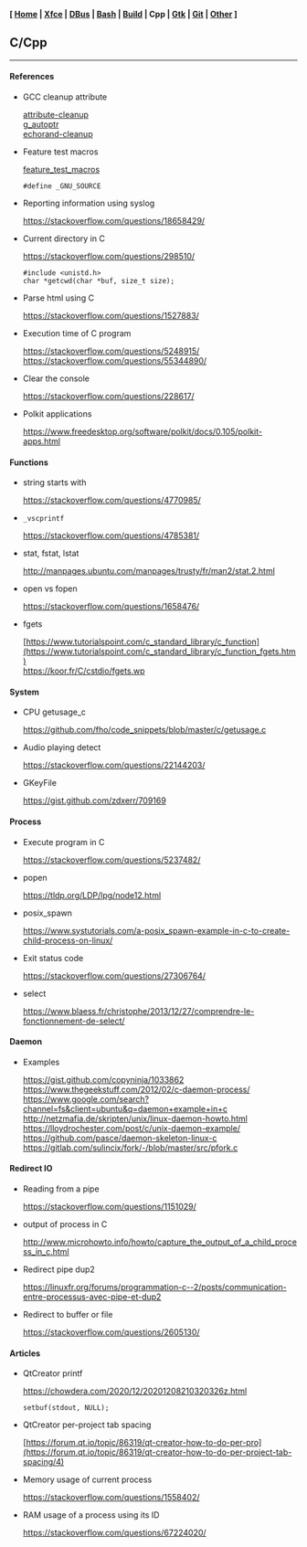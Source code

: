 <link href="style.css" rel="stylesheet"></link>

**[ [Home](00-Home.html) | [Xfce](05-Xfce.html) | [DBus](10-DBus.html) | [Bash](15-Bash.html) | [Build](20-Build.html) | Cpp | [Gtk](30-Gtk.html) | [Git](35-Git.html) | [Other](99-Other.html) ]**

## C/Cpp

---

#### References

* GCC cleanup attribute
    
    [attribute-cleanup](https://blog.fishsoup.net/2015/11/05/attributecleanup-mixed-declarations-and-code-and-goto/)  
    [g_autoptr](https://blogs.gnome.org/desrt/2015/01/30/g_autoptr/)  
    [echorand-cleanup](http://echorand.me/site/notes/articles/c_cleanup/cleanup_attribute_c.html)  

* Feature test macros
    
    [feature_test_macros](https://manpages.ubuntu.com/manpages/xenial/en/man7/feature_test_macros.7.html)  
    
    `#define _GNU_SOURCE`

* Reporting information using syslog
    
    https://stackoverflow.com/questions/18658429/  

* Current directory in C
    
    https://stackoverflow.com/questions/298510/  
    
    ```
    #include <unistd.h>
    char *getcwd(char *buf, size_t size);
    ```

* Parse html using C
    
    https://stackoverflow.com/questions/1527883/  

* Execution time of C program
    
    https://stackoverflow.com/questions/5248915/  
    https://stackoverflow.com/questions/55344890/  

* Clear the console
    
    https://stackoverflow.com/questions/228617/  

* Polkit applications
    
    https://www.freedesktop.org/software/polkit/docs/0.105/polkit-apps.html  



#### Functions

* string starts with
    
    https://stackoverflow.com/questions/4770985/  

* `_vscprintf`
    
    https://stackoverflow.com/questions/4785381/  

* stat, fstat, lstat

    http://manpages.ubuntu.com/manpages/trusty/fr/man2/stat.2.html  

* open vs fopen
    
    https://stackoverflow.com/questions/1658476/  
    
* fgets
    
    [https://www.tutorialspoint.com/c_standard_library/c_function](https://www.tutorialspoint.com/c_standard_library/c_function_fgets.htm)  
    https://koor.fr/C/cstdio/fgets.wp  



#### System

* CPU getusage_c
    
    https://github.com/fho/code_snippets/blob/master/c/getusage.c  

* Audio playing detect
    
    https://stackoverflow.com/questions/22144203/  

* GKeyFile
    
    https://gist.github.com/zdxerr/709169  



#### Process

* Execute program in C
    
    https://stackoverflow.com/questions/5237482/

* popen
    
    https://tldp.org/LDP/lpg/node12.html  

* posix_spawn
    
    https://www.systutorials.com/a-posix_spawn-example-in-c-to-create-child-process-on-linux/  

* Exit status code
    
    https://stackoverflow.com/questions/27306764/  

* select
    
    https://www.blaess.fr/christophe/2013/12/27/comprendre-le-fonctionnement-de-select/  



#### Daemon

* Examples
    
    https://gist.github.com/copyninja/1033862  
    https://www.thegeekstuff.com/2012/02/c-daemon-process/  
    https://www.google.com/search?channel=fs&client=ubuntu&q=daemon+example+in+c  
    http://netzmafia.de/skripten/unix/linux-daemon-howto.html  
    https://lloydrochester.com/post/c/unix-daemon-example/  
    https://github.com/pasce/daemon-skeleton-linux-c  
    https://gitlab.com/sulincix/fork/-/blob/master/src/pfork.c  



#### Redirect IO

* Reading from a pipe
    
    https://stackoverflow.com/questions/1151029/  

* output of process in C
    
    http://www.microhowto.info/howto/capture_the_output_of_a_child_process_in_c.html  

* Redirect pipe dup2
    
    https://linuxfr.org/forums/programmation-c--2/posts/communication-entre-processus-avec-pipe-et-dup2  

* Redirect to buffer or file
    
    https://stackoverflow.com/questions/2605130/  



#### Articles

* QtCreator printf

    https://chowdera.com/2020/12/20201208210320326z.html  

    `setbuf(stdout, NULL);`

* QtCreator per-project tab spacing
    
    [https://forum.qt.io/topic/86319/qt-creator-how-to-do-per-pro](https://forum.qt.io/topic/86319/qt-creator-how-to-do-per-project-tab-spacing/4)

* Memory usage of current process
    
    https://stackoverflow.com/questions/1558402/  

* RAM usage of a process using its ID
    
    https://stackoverflow.com/questions/67224020/  


